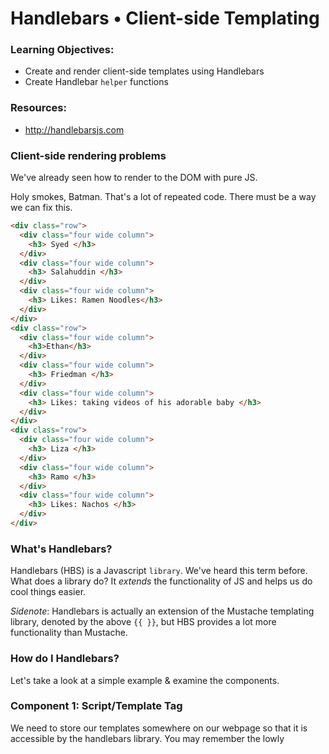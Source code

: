 # Handlebars • Client-side Templating

### Learning Objectives:
- Create and render client-side templates using Handlebars
- Create Handlebar `helper` functions

### Resources:
- http://handlebarsjs.com

### Client-side rendering problems
We've already seen how to render to the DOM with pure JS.

Holy smokes, Batman. That's a lot of repeated code. There must be a way we can fix this.

```html
<div class="row">
  <div class="four wide column">
    <h3> Syed </h3>
  </div>
  <div class="four wide column">
    <h3> Salahuddin </h3>
  </div>
  <div class="four wide column">
    <h3> Likes: Ramen Noodles</h3>
  </div>
</div>
<div class="row">
  <div class="four wide column">
    <h3>Ethan</h3>
  </div>
  <div class="four wide column">
    <h3> Friedman </h3>
  </div>
  <div class="four wide column">
    <h3> Likes: taking videos of his adorable baby </h3>
  </div>
</div>
<div class="row">
  <div class="four wide column">
    <h3> Liza </h3>
  </div>
  <div class="four wide column">
    <h3> Ramo </h3>
  </div>
  <div class="four wide column">
    <h3> Likes: Nachos </h3>
  </div>
</div>
```

### What's Handlebars?
Handlebars (HBS) is a Javascript `library`. We've heard this term before. What does a library do? It *extends* the functionality of JS and helps us do cool things easier.

*Sidenote*: Handlebars is actually an extension of the Mustache templating library, denoted by the above `{{ }}`, but HBS provides a lot more functionality than Mustache.


### How do I Handlebars?
Let's take a look at a simple example & examine the components.


### Component 1: Script/Template Tag
We need to store our templates somewhere on our webpage so that it is accessible by the handlebars library. You may remember the lowly <script> tag. In addition to just taking a source, you can also change it's type, give it an id, all kinds of fun stuff. So let's take a look at how to use the <script> tag to put our template on the page.


### Component 2: Giving Handlebars your template
In your JS file you need to tell HBS that "I got a template for you to use". We do this as such:

```javascript
var source = document.getElementById('name-template').innerHTML;
var template = Handlebars.compile(source);
```

This grabs the HTML contained in the template tags and generates a template for us.


### Component 3: Populating the Template with Data
So we want to give our template some data. The way it is currently set up, it can only take one piece at a time, but we will soon look at how to easily give it a whole slew of data. Let's look at how to do this.

```javascript
var context = {
	name: 'Syed'
};
var computedHtml = template(context);
```

### Component 4: Rendering
So now we've got compiled HTML that contains our data and is formatted the way we want. So we need to render it on the page. The simplest way to do this is just stick it in a placeholder somewhere. Lucky for us, we have one: The container with `id = "name-container"`

```javascript
nameContainer.innerHTML = compiledHtml;
```

### Recap: what are we doing again?
- We create a template in script tags called `name-template`
- We tell HBS where our template is & store it in the `templateSource` variable.
- Then we "compile" the `templateSource`
  - `compile` is a special HBS function
  - It grabs the HTML in our `name-template` & generates a `template` for us
- `template` is actually a fxn
  - We pass the `data` to the `template` (`data` is what we'd like to display in the template)
  - We get back `computedHtml`
- Then we set the `computedHtml` to be the innerHTML of our `name-container`

### Exercise: basic HBS exercise

---

# Part II: HBS Helper Functions • If & Each
Handlebars provides extensive support for "Helper" functions, functions that basically make it easier to streamline our process. We'll be looking at the `if` and `each` helper functions.

### If
Syntax of an `if` helper function. Notice that the start & end of the statement are denoted with `#` and `/`.

``` javascript
{{#someBuiltIn someArgument}}
  block of code
{{/someBuiltIn}}
```

### Each
So remember before we had a whole list of people? We want to use a template over a group of people. So let's look at how we can change our template and our code to do that:

```html
<script type="text/x-handlebars-template" id="favorites-template">
{{#each people}}
  <div class="row">
    <div class="four wide column">
      <h3> {{ this.firstName }} </h3>
    </div>
    <div class="four wide column">
      <h3>  {{ this.lastName }}   </h3>
    </div>
    <div class="four wide column">
      <h3>  Likes: {{ this.like }}   </h3>
    </div>
  </div>
{{/each}}
</script>
```

Looks very similar to what we had before. But let's look at the key differences:

{{#each people}}: We start out with our each helper and give it the argument `people`. That tells Handlebars that it will be getting an array.

`this` keyword: The `this` keyword is not always necessary, but it is useful to use because it helps keep our code readable.

We still grab and compile our template the same way:

``` javascript
var source = document.getElementById('cool-peeps').innerHTML;
var template = Handlebars.compile(source);
```

### Adding The Data
This is where it gets a little funky. Our data is different now, we've got an `each` involved. Our data should look like this:

``` javascript
var data = { people: [
  {firstName: "Syed", lastName: "Salahuddin", like: "Ramen noodles"},
  {firstName: "Ethan", lastName: "Friedman", like: "taking videos of his adorable baby"},
  {firstName: "Liza", lastName: "Ramo", like: "Nachos"}
]}
```

This time, when we populate our template, we are giving it this object containing an array. And the {{#each}} can do the work for us:
``` js
var compiledHTML = template(data)
var favoritesContainer = document.getElementById('favorites');
favoritesContainer.innerHTML = compiledHTML;
```

Awesome! We were able to render a whole slew of data using a template.
